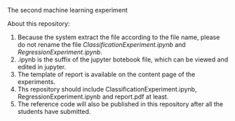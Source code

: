 The second machine learning experiment

About this repository:

1. Because the system extract the file according to the file name, please do not rename the file *ClassificationExperiment.ipynb* and *RegressionExperiment.ipynb*.
2. .ipynb is the suffix of the jupyter botebook file, which can be viewed and edited in jupyter.
3. The template of report is available on the content page of the experiments.
4. Ths repository should include ClassificationExperiment.ipynb, RegressionExperiment.ipynb and report.pdf at least.
4. The reference code will also be published in this repository after all the students have submitted.

